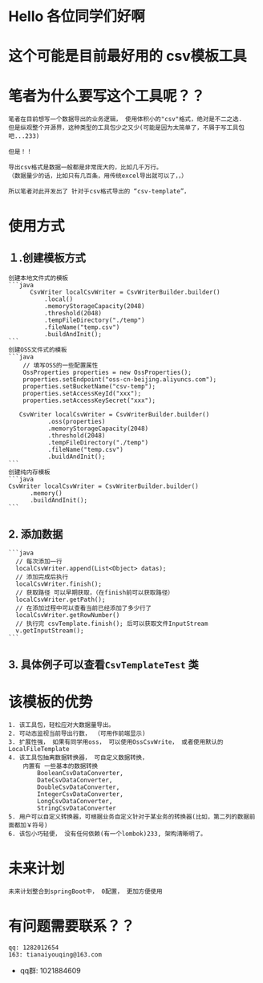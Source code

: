 # Hello 各位同学们好啊
# 这个可能是目前最好用的 csv模板工具

# 笔者为什么要写这个工具呢？？
    笔者在目前想写一个数据导出的业务逻辑， 使用体积小的"csv"格式，绝对是不二之选.
    但是纵观整个开源界，这种类型的工具包少之又少(可能是因为太简单了，不屑于写工具包吧...233)
    
    但是！！
    
    导出csv格式是数据一般都是非常庞大的，比如几千万行。
    （数据量少的话，比如只有几百条，用传统excel导出就可以了，，）
    
    所以笔者对此开发出了 针对于csv格式导出的 “csv-template”，
# 使用方式

##  １.创建模板方式
 
    创建本地文件式的模板
    ```java
          CsvWriter localCsvWriter = CsvWriterBuilder.builder()
              .local()
              .memoryStorageCapacity(2048)
              .threshold(2048)
              .tempFileDirectory("./temp")
              .fileName("temp.csv")
              .buildAndInit();
    ```
    创建OSS文件式的模板 
    ```java
        // 填写OSS的一些配置属性
        OssProperties properties = new OssProperties();
        properties.setEndpoint("oss-cn-beijing.aliyuncs.com");
        properties.setBucketName("csv-temp");
        properties.setAccessKeyId("xxx");
        properties.setAccessKeySecret("xxx");

       CsvWriter localCsvWriter = CsvWriterBuilder.builder()
               .oss(properties)
               .memoryStorageCapacity(2048)
               .threshold(2048)
               .tempFileDirectory("./temp")
               .fileName("temp.csv")
               .buildAndInit();
    ```
    创建纯内存模板
    ```java
    CsvWriter localCsvWriter = CsvWriterBuilder.builder()
          .memory()
          .buildAndInit();
    ```
 ## 2. 添加数据
    ```java
      // 每次添加一行
      localCsvWriter.append(List<Object> datas); 
      // 添加完成后执行
      localCsvWriter.finish();
      // 获取路径 可以早期获取，（在finish前可以获取路径）
      localCsvWriter.getPath();
      // 在添加过程中可以查看当前已经添加了多少行了
      localCsvWriter.getRowNumber()
      // 执行完 csvTemplate.finish(); 后可以获取文件InputStream
      v.getInputStream();
    ```
 ## 3. 具体例子可以查看`CsvTemplateTest` 类
# 该模板的优势
 
    1. 该工具包，轻松应对大数据量导出。
    2. 可动态监视当前导出行数， （可用作前端显示)
    3. 扩展性强， 如果有同学用oss， 可以使用OssCsvWrite， 或者使用默认的LocalFileTemplate
    4. 该工具包抽离数据转换器， 可自定义数据转换， 
        内置有 一些基本的数据转换
            BooleanCsvDataConverter,
            DateCsvDataConverter,
            DoubleCsvDataConverter,
            IntegerCsvDataConverter,
            LongCsvDataConverter,
            StringCsvDataConverter
    5. 用户可以自定义转换器，可根据业务自定义针对于某业务的转换器(比如，第二列的数据前面都加￥符号)
    6. 该包小巧轻便， 没有任何依赖(有一个lombok)233, 架构清晰明了。
# 未来计划
    未来计划整合到springBoot中， 0配置， 更加方便使用

# 有问题需要联系？？
    qq: 1282012654
    163: tianaiyouqing@163.com
    
- qq群: 1021884609